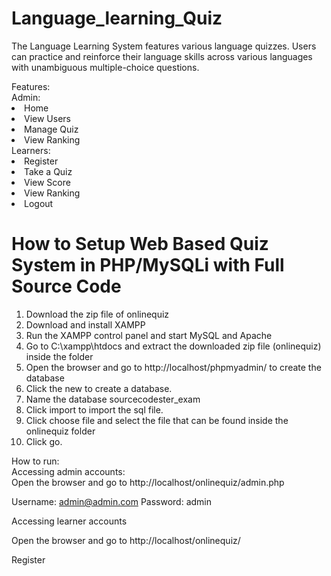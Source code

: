 # Language_learning_Quiz
<p>The Language Learning System features various language quizzes. Users can practice and reinforce their language skills across various languages with unambiguous multiple-choice questions.</p>
Features:<br>
Admin:
<li>Home</li>
<li>View Users</li>
<li>Manage Quiz</li>
<li>View Ranking</li>
Learners:
<li> Register </li>
<li>Take a Quiz</li>
<li>View Score</li>
<li> View Ranking</li>
<li>Logout</li>
<h1>How to Setup Web Based Quiz System in PHP/MySQLi with Full Source Code</h1>

<ol>
    <li>Download the zip file of onlinequiz</li>
    <li>Download and install XAMPP</li>
    <li>Run the XAMPP control panel and start MySQL and Apache</li>
    <li>Go to C:\xampp\htdocs and extract the downloaded zip file (onlinequiz) inside the folder</li>
    <li>Open the browser and go to http://localhost/phpmyadmin/ to create the database</li>
    <li>Click the new to create a database.</li>
    <li>Name the database sourcecodester_exam</li>
    <li>Click import to import the sql file.</li>
    <li>Click choose file and select the file that can be found inside the onlinequiz folder</li>
    <li>Click go.</li>
</ol>

How to run:<br>
Accessing admin accounts:<br>
Open the browser and go to http://localhost/onlinequiz/admin.php

Username: admin@admin.com
Password: admin

Accessing learner accounts

Open the browser and go to http://localhost/onlinequiz/

Register

